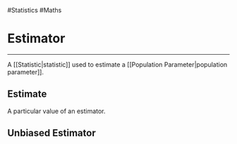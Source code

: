 #Statistics #Maths 

# Estimator
---
A [[Statistic|statistic]] used to estimate a [[Population Parameter|population parameter]].

## Estimate
A particular value of an estimator.

## Unbiased Estimator
